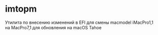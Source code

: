 # imtopm
Утилита по внесению изменений в EFI для смены macmodel iMacPro1,1 на MacPro7,1 для обновления на macOS Tahoe
